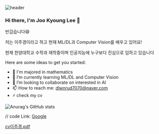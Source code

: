 
![header](https://capsule-render.vercel.app/api?type=wave&color=auto&height=300&section=header&text=Welcome%20JK&fontSize=90)


### Hi there, I'm Joo Kyoung Lee 👋
 반갑습니다😄
 
저는 이주경이라고 하고 현재 ML/DL과 Computer Vision를 배우고 있어요!

현재 한양대학교 수학과 재학중이며 인공지능에 누구보다 진심으로 임하고 있습니다

Here are some ideas to get you started:

- 🔭 I'm majored in mathematics
- 🌱 I’m currently learning ML/DL and Computer Vision
- 👯 I’m looking to collaborate on interested in AI
- 📫 How to reach me: dlwnrud7070@naver.com
- ⚡ check my cv



![Anurag's GitHub stats](https://github-readme-stats.vercel.app/api?username=jk56789&show_icons=true&theme=radical)





// code
Link: [Google][googlelink]

[googlelink]: https://google.com "Go google"
[cv이주경.pdf](https://github.com/jk56789/jk56789/files/10576307/cv.pdf)

